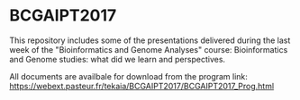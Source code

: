 # BCGAIPT2017
This repository includes some of the presentations delivered during the last week of the "Bioinformatics and Genome Analyses" course: Bioinformatics and Genome studies: what did we learn and perspectives. 

All documents are availbale for download from the program link: https://webext.pasteur.fr/tekaia/BCGAIPT2017/BCGAIPT2017_Prog.html
